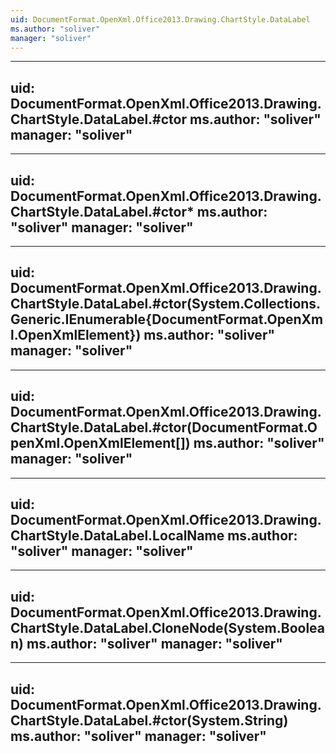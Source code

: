 ```yaml
---
uid: DocumentFormat.OpenXml.Office2013.Drawing.ChartStyle.DataLabel
ms.author: "soliver"
manager: "soliver"
---
```


---
uid: DocumentFormat.OpenXml.Office2013.Drawing.ChartStyle.DataLabel.#ctor
ms.author: "soliver"
manager: "soliver"
---

---
uid: DocumentFormat.OpenXml.Office2013.Drawing.ChartStyle.DataLabel.#ctor*
ms.author: "soliver"
manager: "soliver"
---

---
uid: DocumentFormat.OpenXml.Office2013.Drawing.ChartStyle.DataLabel.#ctor(System.Collections.Generic.IEnumerable{DocumentFormat.OpenXml.OpenXmlElement})
ms.author: "soliver"
manager: "soliver"
---

---
uid: DocumentFormat.OpenXml.Office2013.Drawing.ChartStyle.DataLabel.#ctor(DocumentFormat.OpenXml.OpenXmlElement[])
ms.author: "soliver"
manager: "soliver"
---

---
uid: DocumentFormat.OpenXml.Office2013.Drawing.ChartStyle.DataLabel.LocalName
ms.author: "soliver"
manager: "soliver"
---

---
uid: DocumentFormat.OpenXml.Office2013.Drawing.ChartStyle.DataLabel.CloneNode(System.Boolean)
ms.author: "soliver"
manager: "soliver"
---

---
uid: DocumentFormat.OpenXml.Office2013.Drawing.ChartStyle.DataLabel.#ctor(System.String)
ms.author: "soliver"
manager: "soliver"
---
